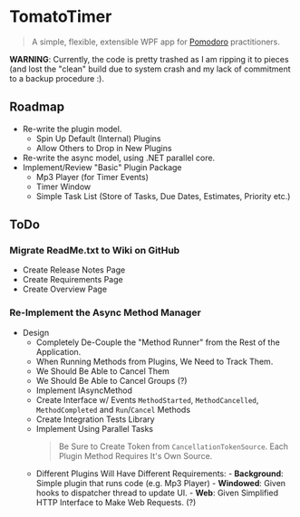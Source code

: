 # TomatoTimer

> A simple, flexible, extensible WPF app for [Pomodoro](http://www.pomodorotechnique.com/) practitioners.

**WARNING**: Currently, the code is pretty trashed as I am ripping it to pieces (and lost the "clean" build due to system crash and my lack of commitment to a backup procedure :).

## Roadmap

- Re-write the plugin model.
	- Spin Up Default (Internal) Plugins
	- Allow Others to Drop in New Plugins
- Re-write the async model, using .NET parallel core.
- Implement/Review "Basic" Plugin Package
	- Mp3 Player (for Timer Events)
	- Timer Window
	- Simple Task List (Store of Tasks, Due Dates, Estimates, Priority etc.)

## ToDo

### Migrate ReadMe.txt to Wiki on GitHub
	
- Create Release Notes Page
- Create Requirements Page
- Create Overview Page
	
### Re-Implement the Async Method Manager

- Design
	- Completely De-Couple the "Method Runner" from the Rest of the Application.
  - When Running Methods from Plugins, We Need to Track Them.
  - We Should Be Able to Cancel Them
  - We Should Be Able to Cancel Groups (?)
  - Implement IAsyncMethod
  - Create Interface w/ Events `MethodStarted`, `MethodCancelled`, `MethodCompleted` and `Run`/`Cancel` Methods
  - Create Integration Tests Library
  - Implement Using Parallel Tasks
    > Be Sure to Create Token from `CancellationTokenSource`. Each Plugin Method Requires It's Own Source.
  - Different Plugins Will Have Different Requirements:
        - **Background**: Simple plugin that runs code (e.g. Mp3 Player)
        - **Windowed**: Given hooks to dispatcher thread to update UI.
        - **Web**: Given Simplified HTTP Interface to Make Web Requests. (?)